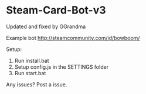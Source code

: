 # Steam-Card-Bot-v3
Updated and fixed by GGrandma

Example bot http://steamcommunity.com/id/bowboom/

Setup:
1. Run install.bat
2. Setup config.js in the SETTINGS folder
3. Run start.bat

Any issues? Post a issue.
